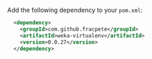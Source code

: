 Add the following dependency to your `pom.xml`:
```xml
  <dependency>
    <groupId>com.github.fracpete</groupId>
    <artifactId>weka-virtualenv</artifactId>
    <version>0.0.27</version>
  </dependency>
```
